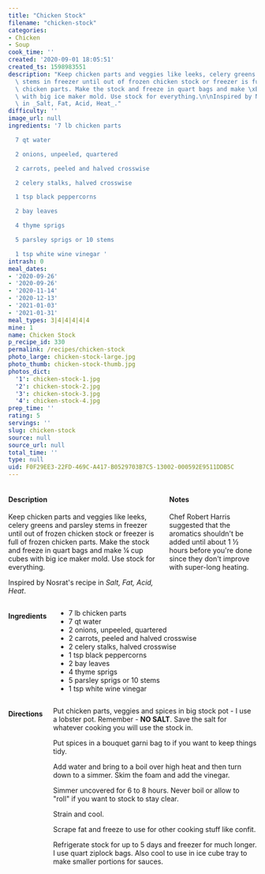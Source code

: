 ```yaml
---
title: "Chicken Stock"
filename: "chicken-stock"
categories:
- Chicken
- Soup
cook_time: ''
created: '2020-09-01 18:05:51'
created_ts: 1598983551
description: "Keep chicken parts and veggies like leeks, celery greens and parsley\
  \ stems in freezer until out of frozen chicken stock or freezer is full of frozen\
  \ chicken parts. Make the stock and freeze in quart bags and make \xBC cup cubes\
  \ with big ice maker mold. Use stock for everything.\n\nInspired by Nosrat's recipe\
  \ in _Salt, Fat, Acid, Heat_."
difficulty: ''
image_url: null
ingredients: '7 lb chicken parts

  7 qt water

  2 onions, unpeeled, quartered

  2 carrots, peeled and halved crosswise

  2 celery stalks, halved crosswise

  1 tsp black peppercorns

  2 bay leaves

  4 thyme sprigs

  5 parsley sprigs or 10 stems

  1 tsp white wine vinegar '
intrash: 0
meal_dates:
- '2020-09-26'
- '2020-09-26'
- '2020-11-14'
- '2020-12-13'
- '2021-01-03'
- '2021-01-31'
meal_types: 3|4|4|4|4|4
mine: 1
name: Chicken Stock
p_recipe_id: 330
permalink: /recipes/chicken-stock
photo_large: chicken-stock-large.jpg
photo_thumb: chicken-stock-thumb.jpg
photos_dict:
  '1': chicken-stock-1.jpg
  '2': chicken-stock-2.jpg
  '3': chicken-stock-3.jpg
  '4': chicken-stock-4.jpg
prep_time: ''
rating: 5
servings: ''
slug: chicken-stock
source: null
source_url: null
total_time: ''
type: null
uid: F0F29EE3-22FD-469C-A417-B0529703B7C5-13002-000592E9511DDB5C
---
```

<div class="large-8 medium-7 columns" id="writeup">		<div id="description"><h4>Description</h4>
<div class="box box-description content"><p>Keep chicken parts and veggies like leeks, celery greens and parsley stems in freezer until out of frozen chicken stock or freezer is full of frozen chicken parts. Make the stock and freeze in quart bags and make ¼ cup cubes with big ice maker mold. Use stock for everything.</p>
<p>Inspired by Nosrat's recipe in <em>Salt, Fat, Acid, Heat</em>.</p>
</div></div>		<div id="notes"><h4>Notes</h4>
<div class="box box-notes"><p>Chef Robert Harris suggested that the aromatics shouldn't be added until about 1 ½ hours before you're done since they don't improve with super-long heating.</p>
</div></div>	</div><!-- #writeup -->
</div><!-- #row-one -->
<div class="row" id="row-two">	<div class="medium-4 small-5 columns" id="ingredients"><h4>Ingredients</h4><div class="box box-ingredients content"><ul>
<li>7 lb chicken parts</li>
<li>7 qt water</li>
<li>2 onions, unpeeled, quartered</li>
<li>2 carrots, peeled and halved crosswise</li>
<li>2 celery stalks, halved crosswise</li>
<li>1 tsp black peppercorns</li>
<li>2 bay leaves</li>
<li>4 thyme sprigs</li>
<li>5 parsley sprigs or 10 stems</li>
<li>1 tsp white wine vinegar</li>
</ul>
</div>	</div>	<div class="medium-6 small-7 columns" id="directions"><h4>Directions</h4><div class="box box-directions content"><p>Put chicken parts, veggies and spices in big stock pot - I use a lobster pot. Remember - <strong>NO SALT</strong>. Save the salt for whatever cooking you will use the stock in.</p>
<p>Put spices in a bouquet garni bag to if you want to keep things tidy.</p>
<p>Add water and bring to a boil over high heat and then turn down to a simmer. Skim the foam and add the vinegar.</p>
<p>Simmer uncovered for 6 to 8 hours. Never boil or allow to &quot;roll&quot; if you want to stock to stay clear.</p>
<p>Strain and cool.</p>
<p>Scrape fat and freeze to use for other cooking stuff like confit.</p>
<p>Refrigerate stock for up to 5 days and freezer for much longer. I use quart ziplock bags. Also cool to use in ice cube tray to make smaller portions for sauces.</p>
</div>	</div>